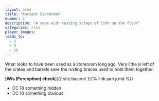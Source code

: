 ```yaml
---
layout: area
title: "Ancient Storeroom"
number: 2
description: "A room with rusting scraps of iron on the floor"
categories: area
player_images:
leads_to:
  - 1
  - 3
  - 16
---
```


What looks to have been used as a storeroom long ago.  Very little is left of the crates and barrels save the rusting braces used to hold them together.


[**Wis (Perception) check**]({{ site.baseurl }}{% link party.md %})
* DC 18 something hidden
* DC 10 something obvious


